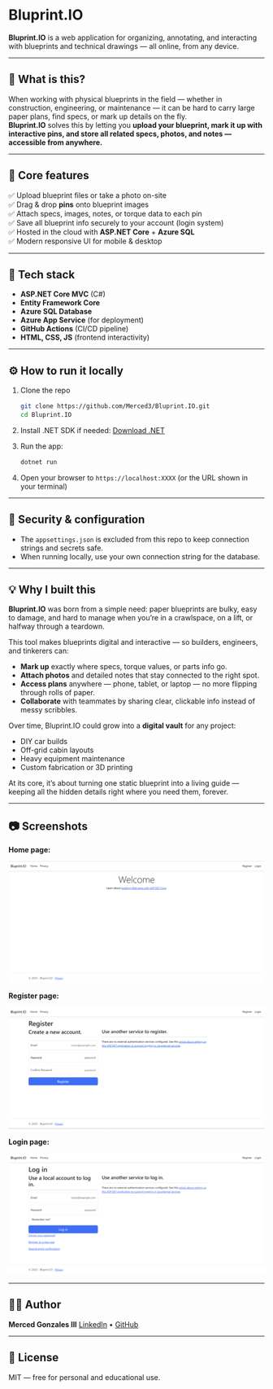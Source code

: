 # Bluprint.IO

**Bluprint.IO** is a web application for organizing, annotating, and interacting with blueprints and technical drawings — all online, from any device.

---

## 📌 What is this?

When working with physical blueprints in the field — whether in construction, engineering, or maintenance — it can be hard to carry large paper plans, find specs, or mark up details on the fly.  
**Bluprint.IO** solves this by letting you **upload your blueprint, mark it up with interactive pins, and store all related specs, photos, and notes — accessible from anywhere.**

---

## 🚀 Core features

✅ Upload blueprint files or take a photo on-site  
✅ Drag & drop **pins** onto blueprint images  
✅ Attach specs, images, notes, or torque data to each pin  
✅ Save all blueprint info securely to your account (login system)  
✅ Hosted in the cloud with **ASP.NET Core** + **Azure SQL**  
✅ Modern responsive UI for mobile & desktop

---

## 🧩 Tech stack

- **ASP.NET Core MVC** (C#)
- **Entity Framework Core**
- **Azure SQL Database**
- **Azure App Service** (for deployment)
- **GitHub Actions** (CI/CD pipeline)
- **HTML, CSS, JS** (frontend interactivity)

---

## ⚙️ How to run it locally

1. Clone the repo

    ```bash
    git clone https://github.com/Merced3/Bluprint.IO.git
    cd Bluprint.IO
    ```

2. Install .NET SDK if needed: [Download .NET](https://dotnet.microsoft.com/en-us/download)

3. Run the app:

    ```bash
    dotnet run
    ```

4. Open your browser to `https://localhost:XXXX` (or the URL shown in your terminal)

---

## 🔐 Security & configuration

- The `appsettings.json` is excluded from this repo to keep connection strings and secrets safe.
- When running locally, use your own connection string for the database.

---

## 💡 Why I built this

**Bluprint.IO** was born from a simple need: paper blueprints are bulky, easy to damage, and hard to manage when you’re in a crawlspace, on a lift, or halfway through a teardown.

This tool makes blueprints digital and interactive — so builders, engineers, and tinkerers can:

- **Mark up** exactly where specs, torque values, or parts info go.
- **Attach photos** and detailed notes that stay connected to the right spot.
- **Access plans** anywhere — phone, tablet, or laptop — no more flipping through rolls of paper.
- **Collaborate** with teammates by sharing clear, clickable info instead of messy scribbles.

Over time, Bluprint.IO could grow into a **digital vault** for any project:

- DIY car builds
- Off-grid cabin layouts
- Heavy equipment maintenance
- Custom fabrication or 3D printing

At its core, it’s about turning one static blueprint into a living guide — keeping all the hidden details right where you need them, forever.

---

## 📷 Screenshots

**Home page:**

![Home Page](assets/homepage.png)

**Register page:**

![Register Page](assets/register-page.png)

**Login page:**

![Login Page](assets/login-page.png)

---

## 🧑‍💻 Author

**Merced Gonzales III**
[LinkedIn](https://www.linkedin.com/in/merced/) • [GitHub](https://github.com/Merced3)

---

## 📜 License

MIT — free for personal and educational use.
